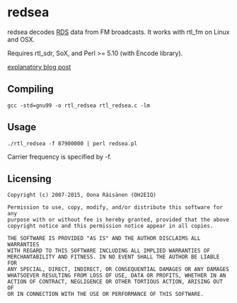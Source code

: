 redsea
======
redsea decodes [RDS](http://en.wikipedia.org/wiki/Radio_Data_System) data from FM broadcasts. It works with rtl_fm on Linux and OSX.

Requires rtl_sdr, SoX, and Perl &gt;= 5.10 (with Encode library).

[explanatory blog post](http://www.windytan.com/2015/02/receiving-rds-with-rtl-sdr.html)

Compiling
---------

    gcc -std=gnu99 -o rtl_redsea rtl_redsea.c -lm

Usage
-----

    ./rtl_redsea -f 87900000 | perl redsea.pl

Carrier frequency is specified by -f.

Licensing
---------

    Copyright (c) 2007-2015, Oona Räisänen (OH2EIQ)
    
    Permission to use, copy, modify, and/or distribute this software for any
    purpose with or without fee is hereby granted, provided that the above
    copyright notice and this permission notice appear in all copies.
    
    THE SOFTWARE IS PROVIDED "AS IS" AND THE AUTHOR DISCLAIMS ALL WARRANTIES
    WITH REGARD TO THIS SOFTWARE INCLUDING ALL IMPLIED WARRANTIES OF
    MERCHANTABILITY AND FITNESS. IN NO EVENT SHALL THE AUTHOR BE LIABLE FOR
    ANY SPECIAL, DIRECT, INDIRECT, OR CONSEQUENTIAL DAMAGES OR ANY DAMAGES
    WHATSOEVER RESULTING FROM LOSS OF USE, DATA OR PROFITS, WHETHER IN AN
    ACTION OF CONTRACT, NEGLIGENCE OR OTHER TORTIOUS ACTION, ARISING OUT OF
    OR IN CONNECTION WITH THE USE OR PERFORMANCE OF THIS SOFTWARE.
